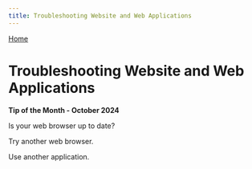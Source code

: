 ```yaml
---
title: Troubleshooting Website and Web Applications
---
```


[Home](https://cityssm.github.io/tip-of-the-month/)

# Troubleshooting Website and Web Applications

**Tip of the Month - October 2024**

Is your web browser up to date?

Try another web browser.

Use another application.